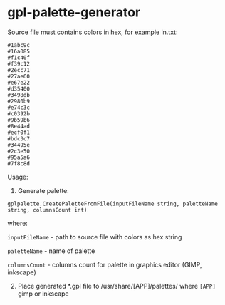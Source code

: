 # gpl-palette-generator


Source file must contains colors in hex, for example in.txt:
```
#1abc9c
#16a085
#f1c40f
#f39c12
#2ecc71
#27ae60
#e67e22
#d35400
#3498db
#2980b9
#e74c3c
#c0392b
#9b59b6
#8e44ad
#ecf0f1
#bdc3c7
#34495e
#2c3e50
#95a5a6
#7f8c8d
```


Usage:
1) Generate palette:

```
gplpalette.CreatePaletteFromFile(inputFileName string, paletteName string, columnsCount int)
```

where: 

`inputFileName` - path to source file with colors as hex string

`paletteName` - name of palette

`columnsCount` - columns count for palette in graphics editor (GIMP, inkscape)


2) Place generated *.gpl file to /usr/share/[APP]/palettes/
where `[APP]` gimp or inkscape
